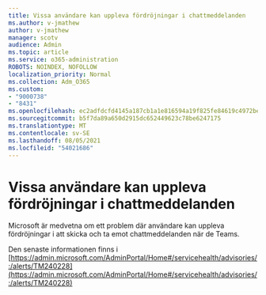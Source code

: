 ```yaml
---
title: Vissa användare kan uppleva fördröjningar i chattmeddelanden
ms.author: v-jmathew
author: v-jmathew
manager: scotv
audience: Admin
ms.topic: article
ms.service: o365-administration
ROBOTS: NOINDEX, NOFOLLOW
localization_priority: Normal
ms.collection: Adm_O365
ms.custom:
- "9000738"
- "8431"
ms.openlocfilehash: ec2adfdcfd4145a187cb1a1e816594a19f825fe84619c4972be73ee565befe77
ms.sourcegitcommit: b5f7da89a650d2915dc652449623c78be6247175
ms.translationtype: MT
ms.contentlocale: sv-SE
ms.lasthandoff: 08/05/2021
ms.locfileid: "54021686"
---
```

# <a name="some-users-may-experience-delays-with-chat-messages"></a>Vissa användare kan uppleva fördröjningar i chattmeddelanden

Microsoft är medvetna om ett problem där användare kan uppleva fördröjningar i att skicka och ta emot chattmeddelanden när de Teams.

Den senaste informationen finns i [https://admin.microsoft.com/AdminPortal/Home#/servicehealth/advisories/:/alerts/TM240228](https://admin.microsoft.com/AdminPortal/Home#/servicehealth/advisories/:/alerts/TM240228)
